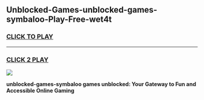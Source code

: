 
## Unblocked-Games-unblocked-games-symbaloo-Play-Free-wet4t
<h3>
<a href="https://premium76.site?title=unblocked-games-symbaloo&ref=21A">CLICK TO PLAY</a></h3>
<hr>

<h3>
<a href="https://premium76.site?title=unblocked-games-symbaloo&ref=21A">CLICK 2 PLAY</a>
  
</h3>

<a href="https://premium76.site?title=unblocked-games-symbaloo&ref=21A"><img src="https://clearcache.store/games.png"></a>


**unblocked-games-symbaloo games unblocked: Your Gateway to Fun and Accessible Online Gaming**
